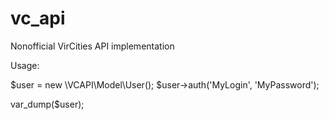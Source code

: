 # vc_api
Nonofficial VirCities API implementation

Usage:

$user = new \VCAPI\Model\User();
$user->auth('MyLogin', 'MyPassword');

var_dump($user);
